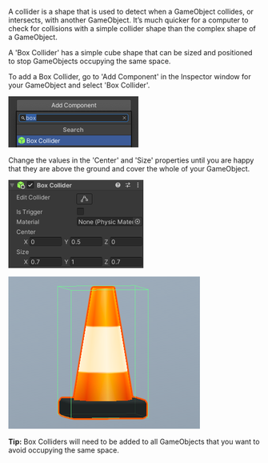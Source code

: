 A collider is a shape that is used to detect when a GameObject collides, or intersects, with another GameObject. It’s much quicker for a computer to check for collisions with a simple collider shape than the complex shape of a GameObject.

A 'Box Collider' has a simple cube shape that can be sized and positioned to stop GameObjects occupying the same space. 

To add a Box Collider, go to 'Add Component' in the Inspector window for your GameObject and select 'Box Collider'. 

![The Add Component drop down menu with 'box' typed into the search and 'Box Collider' highlighted.](images/component-box.png)

Change the values in the 'Center' and 'Size' properties until you are happy that they are above the ground and cover the whole of your GameObject. 

![The Box Collider component with values Centre Y = 0.5, Size X = 0.7, Y = 1, and Z = 0.7.](images/cone-properties.png)

![The Roadworks Cone model in the Scene view with the green lines of the Box Collider shown to fit in a cube shape around the cone.](images/colider-cone.png)

**Tip:** Box Colliders will need to be added to all GameObjects that you want to avoid occupying the same space.

